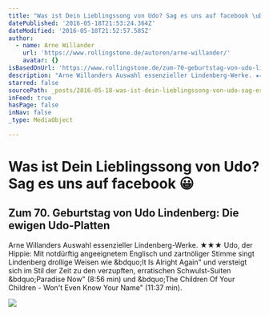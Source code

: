 ```yaml
---
title: "Was ist Dein Lieblingssong von Udo? Sag es uns auf facebook \uD83D\uDE00"
datePublished: '2016-05-18T21:53:24.364Z'
dateModified: '2016-05-18T21:52:57.585Z'
author:
  - name: Arne Willander
    url: 'https://www.rollingstone.de/autoren/arne-willander/'
    avatar: {}
isBasedOnUrl: 'https://www.rollingstone.de/zum-70-geburtstag-von-udo-lindenberg-die-ewigen-udo-platten-1029595/'
description: "Arne Willanders Auswahl essenzieller Lindenberg-Werke. ★★★ Udo, der Hippie: Mit notdürftig angeeignetem Englisch und zartnöliger Stimme singt Lindenberg drollige Weisen wie „It Is Alright Again\" und versteigt sich im Stil der Zeit zu den verzupften, erratischen Schwulst-Suiten „Paradise Now\" (8:56 min) und „The Children Of Your Children - Won't Even Know Your Name\" (11:37 min)."
starred: false
sourcePath: _posts/2016-05-18-was-ist-dein-lieblingssong-von-udo-sag-es-uns-auf-facebook.md
inFeed: true
hasPage: false
inNav: false
_type: MediaObject

---
```

# Was ist Dein Lieblingssong von Udo? Sag es uns auf facebook 😀

<article style=""><h1>Zum 70. Geburtstag von Udo Lindenberg: Die ewigen Udo-Platten</h1><p>Arne Willanders Auswahl essenzieller Lindenberg-Werke. ★★★ Udo, der Hippie: Mit notdürftig angeeignetem Englisch und zartnöliger Stimme singt Lindenberg drollige Weisen wie &amp;bdquo;It Is Alright Again" und versteigt sich im Stil der Zeit zu den verzupften, erratischen Schwulst-Suiten &amp;bdquo;Paradise Now" (8:56 min) und &amp;bdquo;The Children Of Your Children - Won't Even Know Your Name" (11:37 min).</p><img src="https://www.rollingstone.de/wp-content/uploads/2016/05/03/10/udo_lindenberg_presse_bild_2016_x-photocredit-tine-acke.jpg" /></article>